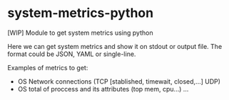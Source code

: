 # system-metrics-python
[WIP] Module to get system metrics using python

Here we can get system metrics and show it on stdout or output file. The format could be JSON, YAML or single-line.

Examples of metrics to get:

* OS Network connections (TCP [stablished, timewait, closed,...] UDP)
* OS total of proccess and its attributes (top mem, cpu...)
...
